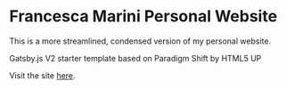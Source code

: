 # Francesca Marini Personal Website

This is a more streamlined, condensed version of my personal website.

Gatsby.js V2 starter template based on Paradigm Shift by HTML5 UP

Visit the site [here](https://www.francesca-marini.info).